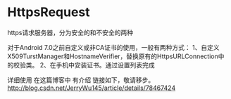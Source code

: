 # HttpsRequest
https请求服务器，分为安全的和不安全的两种


对于Android 7.0之前自定义或非CA证书的使用，一般有两种方式：
  1、自定义X509TurstManager和HostnameVerifier，替换原有的HttpsURLConnection中的校验类。
  2、在手机中安装证书。通过设置列表完成
  
  详细使用 在这篇博客中 有介绍 链接如下，敬请移步。
  http://blog.csdn.net/JerryWu145/article/details/78467424
